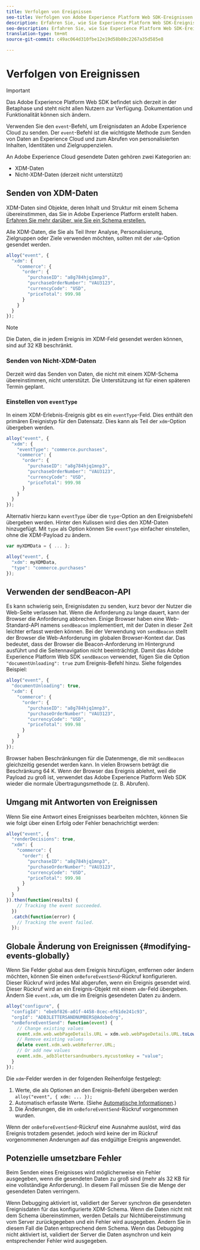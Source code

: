 ```yaml
---
title: Verfolgen von Ereignissen
seo-title: Verfolgen von Adobe Experience Platform Web SDK-Ereignissen
description: Erfahren Sie, wie Sie Experience Platform Web SDK-Ereignisse verfolgen
seo-description: Erfahren Sie, wie Sie Experience Platform Web SDK-Ereignisse verfolgen
translation-type: tm+mt
source-git-commit: c49ac064d310fbe12e19d58b80c2267a35d585e8

---
```



# Verfolgen von Ereignissen

>[!IMPORTANT]
>
>Das Adobe Experience Platform Web SDK befindet sich derzeit in der Betaphase und steht nicht allen Nutzern zur Verfügung. Dokumentation und Funktionalität können sich ändern.

Verwenden Sie den `event`-Befehl, um Ereignisdaten an Adobe Experience Cloud zu senden. Der `event`-Befehl ist die wichtigste Methode zum Senden von Daten an Experience Cloud und zum Abrufen von personalisierten Inhalten, Identitäten und Zielgruppenzielen.

An Adobe Experience Cloud gesendete Daten gehören zwei Kategorien an:

* XDM-Daten
* Nicht-XDM-Daten (derzeit nicht unterstützt)

## Senden von XDM-Daten

XDM-Daten sind Objekte, deren Inhalt und Struktur mit einem Schema übereinstimmen, das Sie in Adobe Experience Platform erstellt haben. [Erfahren Sie mehr darüber, wie Sie ein Schema erstellen.](../../xdm/tutorials/create-schema-ui.md)

Alle XDM-Daten, die Sie als Teil Ihrer Analyse, Personalisierung, Zielgruppen oder Ziele verwenden möchten, sollten mit der `xdm`-Option gesendet werden.

```javascript
alloy("event", {
  "xdm": {
    "commerce": {
      "order": {
        "purchaseID": "a8g784hjq1mnp3",
        "purchaseOrderNumber": "VAU3123",
        "currencyCode": "USD",
        "priceTotal": 999.98
      }
    }
  }
});
```

>[!NOTE]
>Die Daten, die in jedem Ereignis im XDM-Feld gesendet werden können, sind auf 32 KB beschränkt.

### Senden von Nicht-XDM-Daten

Derzeit wird das Senden von Daten, die nicht mit einem XDM-Schema übereinstimmen, nicht unterstützt. Die Unterstützung ist für einen späteren Termin geplant.

### Einstellen von `eventType`

In einem XDM-Erlebnis-Ereignis gibt es ein `eventType`-Feld. Dies enthält den primären Ereignistyp für den Datensatz. Dies kann als Teil der `xdm`-Option übergeben werden.

```javascript
alloy("event", {
  "xdm": {
    "eventType": "commerce.purchases",
    "commerce": {
      "order": {
        "purchaseID": "a8g784hjq1mnp3",
        "purchaseOrderNumber": "VAU3123",
        "currencyCode": "USD",
        "priceTotal": 999.98
      }
    }
  }
});
```

Alternativ hierzu kann `eventType` über die `type`-Option an den Ereignisbefehl übergeben werden. Hinter den Kulissen wird dies den XDM-Daten hinzugefügt. Mit `type` als Option können Sie `eventType` einfacher einstellen, ohne die XDM-Payload zu ändern.

```javascript
var myXDMData = { ... };

alloy("event", {
  "xdm": myXDMData,
  "type": "commerce.purchases"
});
```

## Verwenden der sendBeacon-API

Es kann schwierig sein, Ereignisdaten zu senden, kurz bevor der Nutzer die Web-Seite verlassen hat. Wenn die Anforderung zu lange dauert, kann der Browser die Anforderung abbrechen. Einige Browser haben eine Web-Standard-API namens `sendBeacon` implementiert, mit der Daten in dieser Zeit leichter erfasst werden können. Bei der Verwendung von `sendBeacon` stellt der Browser die Web-Anforderung im globalen Browser-Kontext dar. Das bedeutet, dass der Browser die Beacon-Anforderung im Hintergrund ausführt und die Seitennavigation nicht beeinträchtigt. Damit das Adobe Experience Platform Web SDK `sendBeacon` verwendet, fügen Sie die Option `"documentUnloading": true` zum Ereignis-Befehl hinzu.  Siehe folgendes Beispiel:

```javascript
alloy("event", {
  "documentUnloading": true,
  "xdm": {
    "commerce": {
      "order": {
        "purchaseID": "a8g784hjq1mnp3",
        "purchaseOrderNumber": "VAU3123",
        "currencyCode": "USD",
        "priceTotal": 999.98
      }
    }
  }
});
```

Browser haben Beschränkungen für die Datenmenge, die mit `sendBeacon` gleichzeitig gesendet werden kann. In vielen Browsern beträgt die Beschränkung 64 K. Wenn der Browser das Ereignis ablehnt, weil die Payload zu groß ist, verwendet das Adobe Experience Platform Web SDK wieder die normale Übertragungsmethode (z. B. Abrufen).

## Umgang mit Antworten von Ereignissen

Wenn Sie eine Antwort eines Ereignisses bearbeiten möchten, können Sie wie folgt über einen Erfolg oder Fehler benachrichtigt werden:

```javascript
alloy("event", {
  "renderDecisions": true,
  "xdm": {
    "commerce": {
      "order": {
        "purchaseID": "a8g784hjq1mnp3",
        "purchaseOrderNumber": "VAU3123",
        "currencyCode": "USD",
        "priceTotal": 999.98
      }
    }
  }
}).then(function(results) {
    // Tracking the event succeeded.
  })
  .catch(function(error) {
    // Tracking the event failed.
  });
```

## Globale Änderung von Ereignissen {#modifying-events-globally}

Wenn Sie Felder global aus dem Ereignis hinzufügen, entfernen oder ändern möchten, können Sie einen `onBeforeEventSend`-Rückruf konfigurieren.  Dieser Rückruf wird jedes Mal abgerufen, wenn ein Ereignis gesendet wird.  Dieser Rückruf wird an ein Ereignis-Objekt mit einem `xdm`-Feld übergeben.  Ändern Sie `event.xdm`, um die im Ereignis gesendeten Daten zu ändern.

```javascript
alloy("configure", {
  "configId": "ebebf826-a01f-4458-8cec-ef61de241c93",
  "orgId": "ADB3LETTERSANDNUMBERS@AdobeOrg",
  "onBeforeEventSend": function(event) {
    // Change existing values
    event.xdm.web.webPageDetails.URL = xdm.web.webPageDetails.URL.toLowerCase();
    // Remove existing values
    delete event.xdm.web.webReferrer.URL;
    // Or add new values
    event.xdm._adb3lettersandnumbers.mycustomkey = "value";
  }
});
```

Die `xdm`-Felder werden in der folgenden Reihenfolge festgelegt:

1. Werte, die als Optionen an den Ereignis-Befehl übergeben werden `alloy("event", { xdm: ... });`
2. Automatisch erfasste Werte.  (Siehe [Automatische Informationen](../reference/automatic-information.md).)
3. Die Änderungen, die im `onBeforeEventSend`-Rückruf vorgenommen wurden.

Wenn der `onBeforeEventSend`-Rückruf eine Ausnahme auslöst, wird das Ereignis trotzdem gesendet. jedoch wird keine der im Rückruf vorgenommenen Änderungen auf das endgültige Ereignis angewendet.

## Potenzielle umsetzbare Fehler

Beim Senden eines Ereignisses wird möglicherweise ein Fehler ausgegeben, wenn die gesendeten Daten zu groß sind (mehr als 32 KB für eine vollständige Anforderung). In diesem Fall müssen Sie die Menge der gesendeten Daten verringern.

Wenn Debugging aktiviert ist, validiert der Server synchron die gesendeten Ereignisdaten für das konfigurierte XDM-Schema. Wenn die Daten nicht mit dem Schema übereinstimmen, werden Details zur Nichtübereinstimmung vom Server zurückgegeben und ein Fehler wird ausgegeben. Ändern Sie in diesem Fall die Daten entsprechend dem Schema. Wenn das Debugging nicht aktiviert ist, validiert der Server die Daten asynchron und kein entsprechender Fehler wird ausgegeben.
